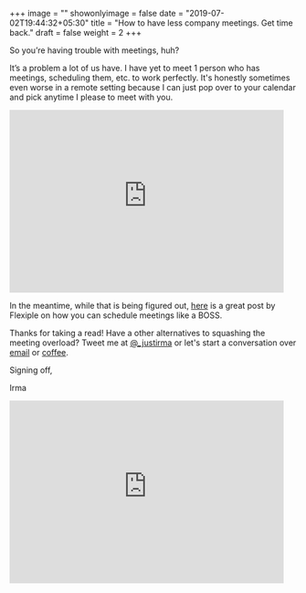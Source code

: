 +++
image = ""
showonlyimage = false
date = "2019-07-02T19:44:32+05:30"
title = "How to have less company meetings. Get time back."
draft = false
weight = 2
+++

So you’re having trouble with meetings, huh?
<!--more-->

It’s a problem a lot of us have. I have yet to meet 1 person who has meetings, scheduling them, etc. to work perfectly. It's honestly sometimes even worse in a remote setting because I can just pop over to your calendar and pick anytime I please to meet with you.

<iframe width="480" height="320" src="https://theweeklyhuman.substack.com/embed" frameborder="0" scrolling="no"></iframe>

In the meantime, while that is being figured out, [here](https://blog.flexiple.com/schedule-meetings-like-a-boss/) is a great post by Flexiple on how you can schedule meetings like a BOSS.

Thanks for taking a read! Have a other alternatives to squashing the meeting overload? Tweet me at [@\_justirma](https://twitter.com/_justirma) or let's start a conversation over [email](https://hi@justirma.com) or [coffee](https://calendly.com/_justirma/1on1-call).

Signing off,

Irma

<iframe width="480" height="320" src="https://theweeklyhuman.substack.com/embed" frameborder="0" scrolling="no"></iframe>
